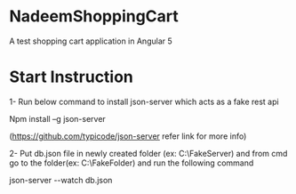 # NadeemShoppingCart
A test shopping cart application in Angular 5

# Start Instruction
1- Run below command to install json-server which acts as a fake rest api

Npm install –g json-server

(https://github.com/typicode/json-server refer link for more info)

2- Put db.json file in newly created folder (ex: C:\FakeServer) and from cmd go to the folder(ex: C:\FakeFolder) and run the following command 

json-server --watch db.json
